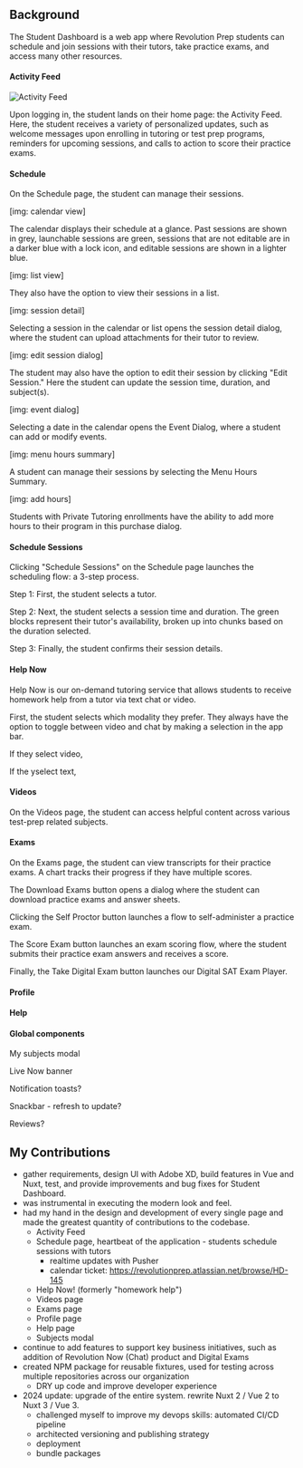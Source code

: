 ## Background

The Student Dashboard is a web app where Revolution Prep students can schedule and join sessions with their tutors, take practice exams, and access many other resources.

#### Activity Feed

![Activity Feed](https://beiatrix.s3.us-west-1.amazonaws.com/projects/student-dashboard/student-dashboard.png)

Upon logging in, the student lands on their home page: the Activity Feed. Here, the student receives a variety of personalized updates, such as welcome messages upon enrolling in tutoring or test prep programs, reminders for upcoming sessions, and calls to action to score their practice exams.

#### Schedule

On the Schedule page, the student can manage their sessions.

[img: calendar view]

The calendar displays their schedule at a glance.
Past sessions are shown in grey, launchable sessions are green, sessions that are not editable are in a darker blue with a lock icon, and editable sessions are shown in a lighter blue.

[img: list view]

They also have the option to view their sessions in a list.

[img: session detail]

Selecting a session in the calendar or list opens the session detail dialog, where the student can upload attachments for their tutor to review.

[img: edit session dialog]

The student may also have the option to edit their session by clicking "Edit Session." Here the student can update the session time, duration, and subject(s).

[img: event dialog]

Selecting a date in the calendar opens the Event Dialog, where a student can add or modify events.

[img: menu hours summary]

A student can manage their sessions by selecting the Menu Hours Summary.

[img: add hours]

Students with Private Tutoring enrollments have the ability to add more hours to their program in this purchase dialog.

#### Schedule Sessions

Clicking "Schedule Sessions" on the Schedule page launches the scheduling flow: a 3-step process.

Step 1: First, the student selects a tutor.

Step 2: Next, the student selects a session time and duration. The green blocks represent their tutor's availability, broken up into chunks based on the duration selected.

Step 3: Finally, the student confirms their session details.

#### Help Now

Help Now is our on-demand tutoring service that allows students to receive homework help from a tutor via text chat or video.

First, the student selects which modality they prefer. They always have the option to toggle between video and chat by making a selection in the app bar.

If they select video,

If the yselect text,

#### Videos

On the Videos page, the student can access helpful content across various test-prep related subjects.

#### Exams

On the Exams page, the student can view transcripts for their practice exams. A chart tracks their progress if they have multiple scores.

The Download Exams button opens a dialog where the student can download practice exams and answer sheets.

Clicking the Self Proctor button launches a flow to self-administer a practice exam.

The Score Exam button launches an exam scoring flow, where the student submits their practice exam answers and receives a score.

Finally, the Take Digital Exam button launches our Digital SAT Exam Player.

#### Profile

#### Help

#### Global components

My subjects modal

Live Now banner

Notification toasts?

Snackbar - refresh to update?

Reviews?

## My Contributions


- gather requirements, design UI with Adobe XD, build features in Vue and Nuxt, test, and provide improvements and bug fixes for Student Dashboard.
- was instrumental in executing the modern look and feel.
- had my hand in the design and development of every single page and made the greatest quantity of contributions to the codebase.
    - Activity Feed
    - Schedule page, heartbeat of the application - students schedule sessions with tutors
        - realtime updates with Pusher
        - calendar ticket: https://revolutionprep.atlassian.net/browse/HD-145
    - Help Now! (formerly "homework help")
    - Videos page
    - Exams page
    - Profile page
    - Help page
    - Subjects modal
- continue to add features to support key business initiatives, such as addition of Revolution Now (Chat) product and Digital Exams
- created NPM package for reusable fixtures, used for testing across multiple repositories across our organization
    - DRY up code and improve developer experience
- 2024 update: upgrade of the entire system. rewrite Nuxt 2 / Vue 2 to Nuxt 3 / Vue 3.
  - challenged myself to improve my devops skills: automated CI/CD pipeline
  - architected versioning and publishing strategy
  - deployment
  - bundle packages